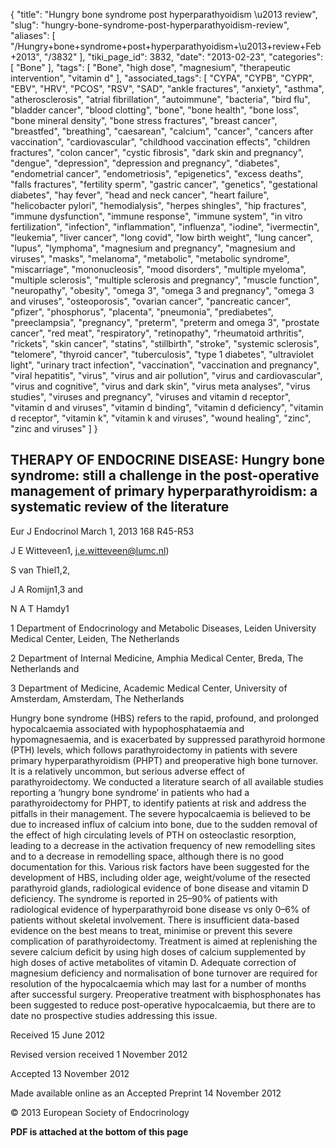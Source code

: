 {
    "title": "Hungry bone syndrome post hyperparathyoidism \u2013 review",
    "slug": "hungry-bone-syndrome-post-hyperparathyoidism-review",
    "aliases": [
        "/Hungry+bone+syndrome+post+hyperparathyoidism+\u2013+review+Feb+2013",
        "/3832"
    ],
    "tiki_page_id": 3832,
    "date": "2013-02-23",
    "categories": [
        "Bone"
    ],
    "tags": [
        "Bone",
        "high dose",
        "magnesium",
        "therapeutic intervention",
        "vitamin d"
    ],
    "associated_tags": [
        "CYPA",
        "CYPB",
        "CYPR",
        "EBV",
        "HRV",
        "PCOS",
        "RSV",
        "SAD",
        "ankle fractures",
        "anxiety",
        "asthma",
        "atherosclerosis",
        "atrial fibrillation",
        "autoimmune",
        "bacteria",
        "bird flu",
        "bladder cancer",
        "blood clotting",
        "bone",
        "bone health",
        "bone loss",
        "bone mineral density",
        "bone stress fractures",
        "breast cancer",
        "breastfed",
        "breathing",
        "caesarean",
        "calcium",
        "cancer",
        "cancers after vaccination",
        "cardiovascular",
        "childhood vaccination effects",
        "children fractures",
        "colon cancer",
        "cystic fibrosis",
        "dark skin and pregnancy",
        "dengue",
        "depression",
        "depression and pregnancy",
        "diabetes",
        "endometrial cancer",
        "endometriosis",
        "epigenetics",
        "excess deaths",
        "falls fractures",
        "fertility sperm",
        "gastric cancer",
        "genetics",
        "gestational diabetes",
        "hay fever",
        "head and neck cancer",
        "heart failure",
        "helicobacter pylori",
        "hemodialysis",
        "herpes shingles",
        "hip fractures",
        "immune dysfunction",
        "immune response",
        "immune system",
        "in vitro fertilization",
        "infection",
        "inflammation",
        "influenza",
        "iodine",
        "ivermectin",
        "leukemia",
        "liver cancer",
        "long covid",
        "low birth weight",
        "lung cancer",
        "lupus",
        "lymphoma",
        "magnesium and pregnancy",
        "magnesium and viruses",
        "masks",
        "melanoma",
        "metabolic",
        "metabolic syndrome",
        "miscarriage",
        "mononucleosis",
        "mood disorders",
        "multiple myeloma",
        "multiple sclerosis",
        "multiple sclerosis and pregnancy",
        "muscle function",
        "neuropathy",
        "obesity",
        "omega 3",
        "omega 3 and pregnancy",
        "omega 3 and viruses",
        "osteoporosis",
        "ovarian cancer",
        "pancreatic cancer",
        "pfizer",
        "phosphorus",
        "placenta",
        "pneumonia",
        "prediabetes",
        "preeclampsia",
        "pregnancy",
        "preterm",
        "preterm and omega 3",
        "prostate cancer",
        "red meat",
        "respiratory",
        "retinopathy",
        "rheumatoid arthritis",
        "rickets",
        "skin cancer",
        "statins",
        "stillbirth",
        "stroke",
        "systemic sclerosis",
        "telomere",
        "thyroid cancer",
        "tuberculosis",
        "type 1 diabetes",
        "ultraviolet light",
        "urinary tract infection",
        "vaccination",
        "vaccination and pregnancy",
        "viral hepatitis",
        "virus",
        "virus and air pollution",
        "virus and cardiovascular",
        "virus and cognitive",
        "virus and dark skin",
        "virus meta analyses",
        "virus studies",
        "viruses and pregnancy",
        "viruses and vitamin d receptor",
        "vitamin d and viruses",
        "vitamin d binding",
        "vitamin d deficiency",
        "vitamin d receptor",
        "vitamin k",
        "vitamin k and viruses",
        "wound healing",
        "zinc",
        "zinc and viruses"
    ]
}


## THERAPY OF ENDOCRINE DISEASE: Hungry bone syndrome: still a challenge in the post-operative management of primary hyperparathyroidism: a systematic review of the literature

Eur J Endocrinol March 1, 2013 168 R45-R53

J E Witteveen1, j.e.witteveen@lumc.nl)

S van Thiel1,2,

J A Romijn1,3 and

N A T Hamdy1

1 Department of Endocrinology and Metabolic Diseases, Leiden University Medical Center, Leiden, The Netherlands

2 Department of Internal Medicine, Amphia Medical Center, Breda, The Netherlands and

3 Department of Medicine, Academic Medical Center, University of Amsterdam, Amsterdam, The Netherlands

Hungry bone syndrome (HBS) refers to the rapid, profound, and prolonged hypocalcaemia associated with hypophosphataemia and hypomagnesaemia, and is exacerbated by suppressed parathyroid hormone (PTH) levels, which follows parathyroidectomy in patients with severe primary hyperparathyroidism (PHPT) and preoperative high bone turnover. It is a relatively uncommon, but serious adverse effect of parathyroidectomy. We conducted a literature search of all available studies reporting a ‘hungry bone syndrome’ in patients who had a parathyroidectomy for PHPT, to identify patients at risk and address the pitfalls in their management. The severe hypocalcaemia is believed to be due to increased influx of calcium into bone, due to the sudden removal of the effect of high circulating levels of PTH on osteoclastic resorption, leading to a decrease in the activation frequency of new remodelling sites and to a decrease in remodelling space, although there is no good documentation for this. Various risk factors have been suggested for the development of HBS, including older age, weight/volume of the resected parathyroid glands, radiological evidence of bone disease and vitamin D deficiency. The syndrome is reported in 25–90% of patients with radiological evidence of hyperparathyroid bone disease vs only 0–6% of patients without skeletal involvement. There is insufficient data-based evidence on the best means to treat, minimise or prevent this severe complication of parathyroidectomy. Treatment is aimed at replenishing the severe calcium deficit by using high doses of calcium supplemented by high doses of active metabolites of vitamin D. Adequate correction of magnesium deficiency and normalisation of bone turnover are required for resolution of the hypocalcaemia which may last for a number of months after successful surgery. Preoperative treatment with bisphosphonates has been suggested to reduce post-operative hypocalcaemia, but there are to date no prospective studies addressing this issue.

Received 15 June 2012

Revised version received 1 November 2012

Accepted 13 November 2012

Made available online as an Accepted Preprint 14 November 2012

© 2013 European Society of Endocrinology

 **PDF is attached at the bottom of this page**